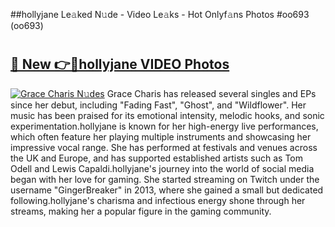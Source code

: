 ##hollyjane Le𝚊ked N𝚞de - Video Le𝚊ks - Hot Onlyf𝚊ns Photos #oo693 (oo693)

# <h2><a href="https://mediaupload.pro?title=hollyjane&ref=9FEB">🔗 New 👉🔴hollyjane VIDEO Photos</a></h2>

[![Grace Charis N𝚞des](https://i.imgur.com/rIISA9y.gif)](https://mediaupload.pro?title=hollyjane&ref=9FEB)
Grace Charis has released several singles and EPs since her debut, including "Fading Fast", "Ghost", and "Wildflower". Her music has been praised for its emotional intensity, melodic hooks, and sonic experimentation.hollyjane is known for her high-energy live performances, which often feature her playing multiple instruments and showcasing her impressive vocal range. She has performed at festivals and venues across the UK and Europe, and has supported established artists such as Tom Odell and Lewis Capaldi.hollyjane's journey into the world of social media began with her love for gaming. She started streaming on Twitch under the username "GingerBreaker" in 2013, where she gained a small but dedicated following.hollyjane's charisma and infectious energy shone through her streams, making her a popular figure in the gaming community.